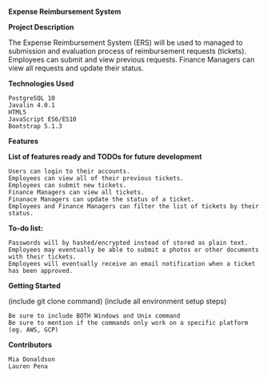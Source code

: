 **Expense Reimbursement System**

**Project Description**

The Expense Reimbursement System (ERS) will be used to managed to submission and evaluation process of reimbursement requests (tickets). Employees can submit and view previous requests. Finance Managers can view all requests and update their status.

**Technologies Used**

    PostgreSQL 10
    Javalin 4.0.1
    HTML5
    JavaScript ES6/ES10
    Bootstrap 5.1.3

**Features**

**List of features ready and TODOs for future development**

    Users can login to their accounts.
    Employees can view all of their previous tickets.
    Employees can submit new tickets.
    Finance Managers can view all tickets.
    Finanace Managers can update the status of a ticket.
    Employees and Finance Managers can filter the list of tickets by their status.

**To-do list:**

    Passwords will by hashed/encrypted instead of stored as plain text.
    Employees may eventually be able to submit a photos or other documents with their tickets.
    Employees will eventually receive an email notification when a ticket has been approved.

**Getting Started**

(include git clone command) (include all environment setup steps)

    Be sure to include BOTH Windows and Unix command
    Be sure to mention if the commands only work on a specific platform (eg. AWS, GCP)

**Contributors**

    Mia Donaldson
    Lauren Pena
